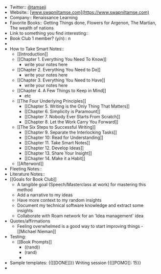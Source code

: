 - Twitter:: [@tamseji](https://twitter.com/tamseji)
- Website:: [www.swapniltamse.com](https://www.swapniltamse.com)
- Company:: Renaissance Learning
- Favorite Books:: Getting Things done, Flowers for Argenon, The Martian, The wealth of nations
- Link to something you find interesting::
- Book Club 1 member? (y/n):: n
- 
- How to Take Smart Notes::
    - [[Introduction]]
    - [[Chapter 1. Everything You Need To Know]]
        - write your notes here 
    - [[Chapter 2. Everything You Need to Do]]
        - write your notes here 
    - [[Chapter 3. Everything You Need to Have]]
        - write your notes here 
    - [[Chapter 4. A Few Things to Keep in Mind]]
        - etc 
    - [[The Four Underlying Principles]]
        - [[Chapter 5. Writing is the Only Thing That Matters]]
        - [[Chapter 6. Simplicity is Paramount]]
        - [[Chapter 7. Nobody Ever Starts From Scratch]]
        - [[Chapter 8. Let the Work Carry You Forward]]
    - [[The Six Steps to Successful Writing]]
        - [[Chapter 9. Separate the Interlocking Tasks]]
        - [[Chapter 10: Read for Understanding]]
        - [[Chapter 11. Take Smart Notes]]
        - [[Chapter 12. Develop Ideas]]  
        - [[Chapter 13. Share Your Insight]]
        - [[Chapter 14. Make it a Habit]]
    - [[Afterword]]
- Fleeting Notes:: 
- Literature Notes::
- [[Goals for Book Club]]
    - A tangible goal (Speech/Masterclass at work) for mastering this method
    - Add a narrative to my ideas
    - Have more context to my random insights
    - Document my technical software knowledge and extract some insights
    - Collaborate with Roam network for an 'Idea management' idea
- Quotes/affirmations
    - Feeling overwhelmed is a good way to start improving things - [[Michael Nieman]]
- Testing:
    - [[Book Prompts]]
        - ((rand))
        - (rand)
        - 
- Sample templates:
{{[[DONE]]}} Writing session   {{[[POMO]]: 15}}
- 
